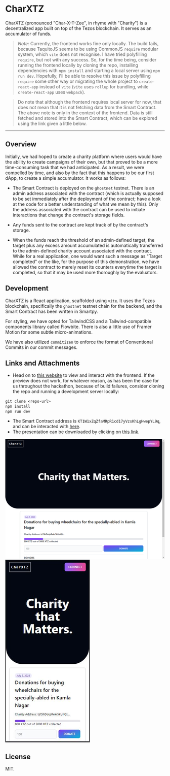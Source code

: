 # CharXTZ

CharXTZ (pronounced "Char-X-T-Zee", in rhyme with "Charity") is a decentralized app built on top of the Tezos blockchain. It serves as an accumulator of funds.

> _Note:_ Currently, the frontend works fine only locally. The build fails, because TaquitoJS seems to be using CommonJS `require` modular system, which `vite` does not recognise. I have tried polyfilling `require`, but not with any success. So, for the time being, consider running the frontend locally by cloning the repo, installing dependencies with `npm install` and starting a local server using `npm run dev`. Hopefully, I'll be able to resolve this issue by polyfilling `require` some other way or migrating the whole project to `create-react-app` instead of `vite` (`vite` uses `rollup` for bundling, while `create-react-app` uses `webpack`).

> Do note that although the frontend requires local server for now, that does not mean that it is not fetching data from the Smart Contract. The above note is only in the context of the frontend. Data is still fetched and stored into the Smart Contract, which can be explored using the link given a little below.

---

## Overview

Initially, we had hoped to create a charity platform where users would have the ability to create campaigns of their own, but that proved to be a more time-consuming task that we had anticipated. As a result, we were compelled by time, and also by the fact that this happens to be our first dApp, to create a simple accumulator. It works as follows:

- The Smart Contract is deployed on the `ghostnet` testnet. There is an admin address associated with the contract (which is actually supposed to be set immediately after the deployment of the contract; have a look at the code for a better understanding of what we mean by this). Only the address associated with the contract can be used to initiate interactions that change the contract's storage fields.

- Any funds sent to the contract are kept track of by the contract's storage.

- When the funds reach the threshold of an admin-defined target, the target plus any excess amount accumulated is automatically transferred to the admin-defined charity account associated with the contract. While for a real application, one would want such a message as "Target completed" or the like, for the purpose of this demonstration, we have allowed the contract to merely reset its counters everytime the target is completed, so that it may be used more thoroughly by the evaluators.

## Development

CharXTZ is a React application, scaffolded using `vite`. It uses the Tezos blockchain, specifically the `ghostnet` testnet chain for the backend, and the Smart Contract has been written in Smartpy.

For styling, we have opted for TailwindCSS and a Tailwind-compatible components library called Flowbite. There is also a little use of Framer Motion for some subtle micro-animations.

We have also utilized `commitizen` to enforce the format of Conventional Commits in our commit messages.

## Links and Attachments

- Head on to [this website](https://charxtz.vercel.app) to view and interact with the frontend. If the preview does not work, for whatever reason, as has been the case for us throughout the hackathon, because of build failures, consider cloning the repo and running a development server locally:

```
git clone <repo-url>
npm install
npm run dev
```

- The Smart Contract address is `KT1W1xZqZfaMRpR1cd17yVzsKhLgHwepYL9q`, and can be interacted with [here](https://better-call.dev/ghostnet/KT1W1xZqZfaMRpR1cd17yVzsKhLgHwepYL9q).
- The presentation can be downloaded by clicking on [this link](https://github.com/xylocone/charxtz/raw/develop/presentation.pptx).

![Desktop view](https://github.com/xylocone/charxtz/blob/develop/images/desktop.png?raw=true)
![Mobile view](https://github.com/xylocone/charxtz/blob/develop/images/mobile.JPG?raw=true)

## License

MIT.
